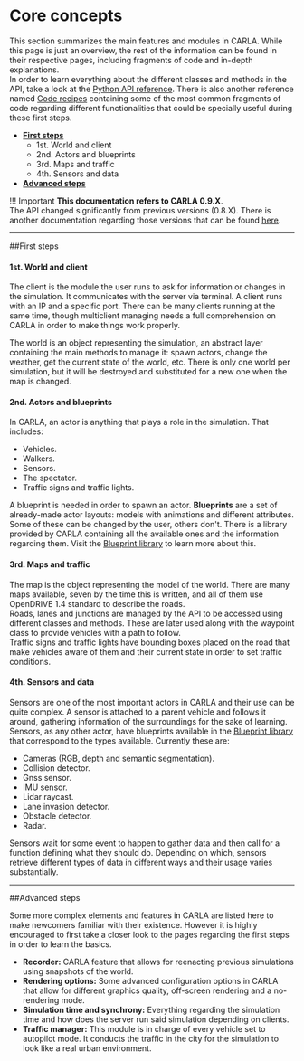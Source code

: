 <h1>Core concepts</h1>

This section summarizes the main features and modules in CARLA. While this page is just an overview, the rest of the information can be found in their respective pages, including fragments of code and in-depth explanations.  
In order to learn everything about the different classes and methods in the API, take a look at the [Python API reference](python_api.md). There is also another reference named [Code recipes](python_cookbook.md) containing some of the most common fragments of code regarding different functionalities that could be specially useful during these first steps. 

  * [__First steps__](#first-steps)  
	* 1st. World and client
	* 2nd. Actors and blueprints
	* 3rd. Maps and traffic
	* 4th. Sensors and data
  * [__Advanced steps__](#advanced-steps)  

!!! Important
    **This documentation refers to CARLA 0.9.X**. <br>
    The API changed significantly from previous versions (0.8.X). There is another documentation regarding those versions that can be found [here](https://carla.readthedocs.io/en/stable/getting_started/). 

---------------
##First steps

<h4>1st. World and client</h4>

The client is the module the user runs to ask for information or changes in the simulation. It communicates with the server via terminal. A client runs with an IP and a specific port. There can be many clients running at the same time, though multiclient managing needs a full comprehension on CARLA in order to make things work properly.  

The world is an object representing the simulation, an abstract layer containing the main methods to manage it: spawn actors, change the weather, get the current state of the world, etc. There is only one world per simulation, but it will be destroyed and substituted for a new one when the map is changed. 

<h4>2nd. Actors and blueprints</h4>
In CARLA, an actor is anything that plays a role in the simulation. That includes:  

* Vehicles.
* Walkers.
* Sensors.
* The spectator.
* Traffic signs and traffic lights.

A blueprint is needed in order to spawn an actor. __Blueprints__ are a set of already-made actor layouts: models with animations and different attributes. Some of these can be changed by the user, others don't. There is a library provided by CARLA containing all the available ones and the information regarding them. Visit the [Blueprint library](bp_library.md) to learn more about this. 

<h4>3rd. Maps and traffic</h4>

The map is the object representing the model of the world. There are many maps available, seven by the time this is written, and all of them use OpenDRIVE 1.4 standard to describe the roads.  
Roads, lanes and junctions are managed by the API to be accessed using different classes and methods. These are later used along with the waypoint class to provide vehicles with a path to follow.  
Traffic signs and traffic lights have bounding boxes placed on the road that make vehicles aware of them and their current state in order to set traffic conditions.

<h4>4th. Sensors and data</h4>

Sensors are one of the most important actors in CARLA and their use can be quite complex. A sensor is attached to a parent vehicle and follows it around, gathering information of the surroundings for the sake of learning. Sensors, as any other actor, have blueprints available in the [Blueprint library](bp_library.md) that correspond to the types available. Currently these are:  

* Cameras (RGB, depth and semantic segmentation).  
* Collision detector.  
* Gnss sensor.  
* IMU sensor.  
* Lidar raycast.  
* Lane invasion detector.  
* Obstacle detector.  
* Radar.  

Sensors wait for some event to happen to gather data and then call for a function defining what they should do. Depending on which, sensors retrieve different types of data in different ways and their usage varies substantially. 

---------------
##Advanced steps  

Some more complex elements and features in CARLA are listed here to make newcomers familiar with their existence. However it is highly encouraged to first take a closer look to the pages regarding the first steps in order to learn the basics. 

  - **Recorder:** CARLA feature that allows for reenacting previous simulations using snapshots of the world.  
  - **Rendering options:** Some advanced configuration options in CARLA that allow for different graphics quality, off-screen rendering and a no-rendering mode. 
  - **Simulation time and synchrony:** Everything regarding the simulation time and how does the server run said simulation depending on clients.  
  - **Traffic manager:** This module is in charge of every vehicle set to autopilot mode. It conducts the traffic in the city for the simulation to look like a real urban environment. 
